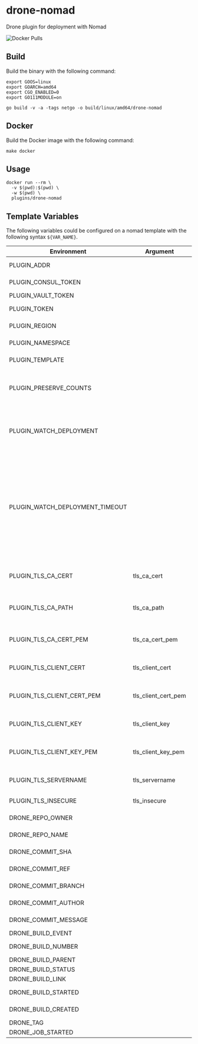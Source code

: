 # drone-nomad

Drone plugin for deployment with Nomad

![Docker Pulls](https://img.shields.io/docker/pulls/loq9/drone-nomad?label=drone-nomad)

## Build

Build the binary with the following command:

```console
export GOOS=linux
export GOARCH=amd64
export CGO_ENABLED=0
export GO111MODULE=on

go build -v -a -tags netgo -o build/linux/amd64/drone-nomad
```

## Docker

Build the Docker image with the following command:

```console
make docker
```

## Usage

```console
docker run --rm \
  -v $(pwd):$(pwd) \
  -w $(pwd) \
  plugins/drone-nomad
```

## Template Variables

The following variables could be configured on a nomad template with the following syntax `${VAR_NAME}`.

| Environment | Argument | Description |
|---|---|---|
| PLUGIN_ADDR | | nomad addr |
| PLUGIN_CONSUL_TOKEN | | consul token |
| PLUGIN_VAULT_TOKEN | | vault token |
| PLUGIN_TOKEN | | nomad token |
| PLUGIN_REGION | | nomad region |
| PLUGIN_NAMESPACE | | nomad namespace |
| PLUGIN_TEMPLATE | | nomad template |
| PLUGIN_PRESERVE_COUNTS | | preserve task counts when deploying (bool) |
| PLUGIN_WATCH_DEPLOYMENT | | trigger a deploy and wait till the deployment is complete (bool) |
| PLUGIN_WATCH_DEPLOYMENT_TIMEOUT | | if watch deployment is enabled, wait up to this time duration for the deploy to finish. Errors on timeout. Default: "5m" (duration string) |
| PLUGIN_TLS_CA_CERT | tls_ca_cert | nomad tls ca certificate file |
| PLUGIN_TLS_CA_PATH | tls_ca_path | nomad tls ca certificate file path |
| PLUGIN_TLS_CA_CERT_PEM | tls_ca_cert_pem | nomad tls ca certificate pem |
| PLUGIN_TLS_CLIENT_CERT | tls_client_cert | nomad tls client certificate |
| PLUGIN_TLS_CLIENT_CERT_PEM | tls_client_cert_pem | nomad tls client certificate pem |
| PLUGIN_TLS_CLIENT_KEY | tls_client_key | nomad tls client private key |
| PLUGIN_TLS_CLIENT_KEY_PEM | tls_client_key_pem | nomad tls client private key pem |
| PLUGIN_TLS_SERVERNAME | tls_servername | nomad tls server name |
| PLUGIN_TLS_INSECURE | tls_insecure | nomad tls insecure |
| DRONE_REPO_OWNER | | repository owner |
| DRONE_REPO_NAME | | repository name |
| DRONE_COMMIT_SHA | | git commit sha |
| DRONE_COMMIT_REF | | git commit ref |
| DRONE_COMMIT_BRANCH | | git commit branch |
| DRONE_COMMIT_AUTHOR | | git author name |
| DRONE_COMMIT_MESSAGE | | commit message |
| DRONE_BUILD_EVENT | | build event |
| DRONE_BUILD_NUMBER | | build number |
| DRONE_BUILD_PARENT | | build parent |
| DRONE_BUILD_STATUS | | build status |
| DRONE_BUILD_LINK | | build link |
| DRONE_BUILD_STARTED | | build started |
| DRONE_BUILD_CREATED | | build created |
| DRONE_TAG | | build tag |
| DRONE_JOB_STARTED | | job started |
